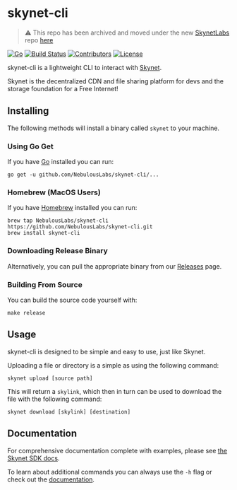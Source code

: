 # skynet-cli

> :warning: This repo has been archived and moved under the new [SkynetLabs](https://github.com/SkynetLabs) repo [here](https://github.com/SkynetLabs/skynet-cli)

[![Go](https://img.shields.io/github/go-mod/go-version/NebulousLabs/skynet-cli)](https://github.com/NebulousLabs/skynet-cli)
[![Build Status](https://img.shields.io/github/workflow/status/NebulousLabs/skynet-cli/Go)](https://github.com/NebulousLabs/skynet-cli/actions)
[![Contributors](https://img.shields.io/github/contributors/NebulousLabs/skynet-cli)](https://github.com/NebulousLabs/skynet-cli/graphs/contributors)
[![License](https://img.shields.io/github/license/NebulousLabs/skynet-cli)](https://github.com/NebulousLabs/skynet-cli)

skynet-cli is a lightweight CLI to interact with [Skynet](https://siasky.net).

Skynet is the decentralized CDN and file sharing platform for devs and the
storage foundation for a Free Internet!

## Installing

The following methods will install a binary called `skynet` to your machine.

### Using Go Get

If you have [Go](https://golang.org/cmd/go/) installed you can run:

```
go get -u github.com/NebulousLabs/skynet-cli/...
```

### Homebrew (MacOS Users)

If you have [Homebrew](https://brew.sh/) installed you can run:

```shell
brew tap NebulousLabs/skynet-cli https://github.com/NebulousLabs/skynet-cli.git
brew install skynet-cli
```

### Downloading Release Binary

Alternatively, you can pull the appropriate binary from our [Releases](https://github.com/NebulousLabs/skynet-cli/releases) page.

### Building From Source

You can build the source code yourself with:

```
make release
```

## Usage

skynet-cli is designed to be simple and easy to use, just like Skynet.

Uploading a file or directory is a simple as using the following command:

```shell
skynet upload [source path]
```

This will return a `skylink`, which then in turn can be used to download the
file with the following command:

```shell
skynet download [skylink] [destination]
```

## Documentation

For comprehensive documentation complete with examples, please see [the Skynet SDK docs](https://siasky.net/docs/?shell--cli#introduction).

To learn about additional commands you can always use the `-h` flag or check out
the [documentation](./doc).
